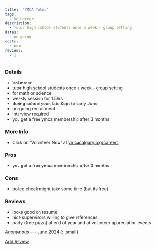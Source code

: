 ```yaml
---
title:  "YMCA Tutor"
tags: 
  - Volunteer
description:
  - Tutor high school students once a week - group setting
dates:
  - on-going
costs:
  - none
reviews:
  - 1
---
```


### Details
- Volunteer
- tutor high school students once a week - group setting
- for math or science
- weekly session for 1.5hrs
- during school year, late Sept to early June
- on-going recruitment
- interview required
- you get a free ymca membership after 3 months

### More Info
- Click on 'Volunteer Now' at [ymcacalgary.org/careers](https://www.ymcacalgary.org/careers)

### Pros
- you get a free ymca membership after 3 months

### Cons
- police check might take some time (but its free)

### Reviews
>  
  - looks good on resume
  - nice supervisors willing to give references
  - party (free pizza) at end of year and at volunteer appreciation events

<cite>Anonymous</cite> --- June 2024
{: .small}

<div markdown="0"><a href="/contact/" class="btn">Add Review</a></div>